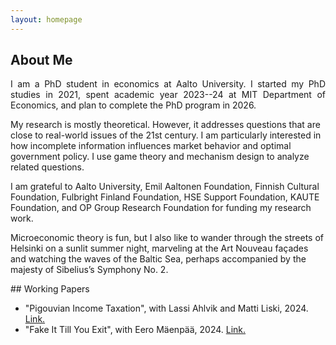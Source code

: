 ```yaml
---
layout: homepage
---
```






## About Me

<p align="justify"> 
I am a PhD student in economics at Aalto University. I started my PhD studies in 2021, spent academic year 2023--24 at MIT Department of Economics, and plan to complete the PhD program in 2026.

My research is mostly theoretical. However, it addresses questions that are close to real-world issues of the 21st century. I am particularly interested in how incomplete information influences market behavior and optimal government policy. I use game theory and mechanism design to analyze related questions. 

I am grateful to Aalto University, Emil Aaltonen Foundation, Finnish Cultural Foundation, Fulbright Finland Foundation, HSE Support Foundation, KAUTE Foundation, and OP Group Research Foundation for funding my research work.  

Microeconomic theory is fun, but I also like to wander through the streets of Helsinki on a sunlit summer night, marveling at the Art Nouveau façades and watching the waves of the Baltic Sea, perhaps accompanied by the majesty of Sibelius’s Symphony No. 2. 

 </p>
## Working Papers

- "Pigouvian Income Taxation", with Lassi Ahlvik and Matti Liski, 2024. [Link.](https://www.cesifo.org/en/publications/2024/working-paper/pigouvian-income-taxation)
- "Fake It Till You Exit", with Eero Mäenpää, 2024. [Link.](https://www.dropbox.com/scl/fo/4kgpftk6id0hlql5tenjl/ANpn5MvEZHDa5Gu-UpMLoeo?rlkey=dfhphq6ezpvp4bylvtwqpv5ss&st=tjgkwm41&dl=0)
